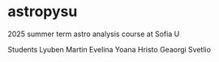 # astropysu

2025 summer term astro analysis course at Sofia U

Students
Lyuben
Martin
Evelina
Yoana
Hristo
Geaorgi
Svetlio
